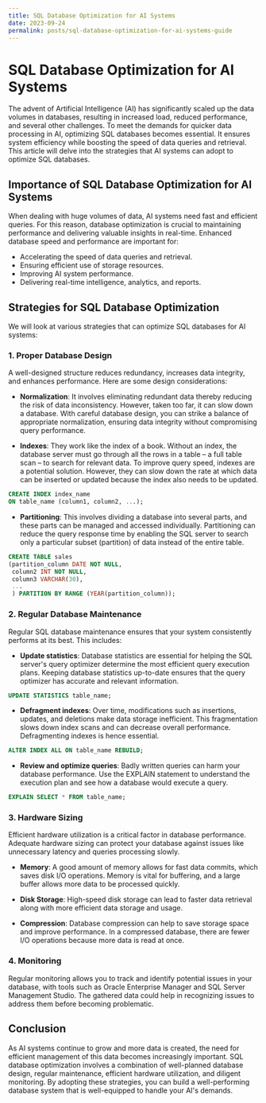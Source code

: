 ```yaml
---
title: SQL Database Optimization for AI Systems
date: 2023-09-24
permalink: posts/sql-database-optimization-for-ai-systems-guide
---
```


# SQL Database Optimization for AI Systems

The advent of Artificial Intelligence (AI) has significantly scaled up the data volumes in databases, resulting in increased load, reduced performance, and several other challenges. To meet the demands for quicker data processing in AI, optimizing SQL databases becomes essential. It ensures system efficiency while boosting the speed of data queries and retrieval. This article will delve into the strategies that AI systems can adopt to optimize SQL databases.

## Importance of SQL Database Optimization for AI Systems

When dealing with huge volumes of data, AI systems need fast and efficient queries. For this reason, database optimization is crucial to maintaining performance and delivering valuable insights in real-time. Enhanced database speed and performance are important for:

- Accelerating the speed of data queries and retrieval.
- Ensuring efficient use of storage resources.
- Improving AI system performance.
- Delivering real-time intelligence, analytics, and reports.

## Strategies for SQL Database Optimization

We will look at various strategies that can optimize SQL databases for AI systems:

### 1. Proper Database Design

A well-designed structure reduces redundancy, increases data integrity, and enhances performance. Here are some design considerations:

- **Normalization**: It involves eliminating redundant data thereby reducing the risk of data inconsistency. However, taken too far, it can slow down a database. With careful database design, you can strike a balance of appropriate normalization, ensuring data integrity without compromising query performance.

- **Indexes**: They work like the index of a book. Without an index, the database server must go through all the rows in a table – a full table scan – to search for relevant data. To improve query speed, indexes are a potential solution. However, they can slow down the rate at which data can be inserted or updated because the index also needs to be updated.

```SQL
CREATE INDEX index_name
ON table_name (column1, column2, ...);
```

- **Partitioning**: This involves dividing a database into several parts, and these parts can be managed and accessed individually. Partitioning can reduce the query response time by enabling the SQL server to search only a particular subset (partition) of data instead of the entire table.

```SQL
CREATE TABLE sales
(partition_column DATE NOT NULL,
 column2 INT NOT NULL,
 column3 VARCHAR(30),
 ...
 ) PARTITION BY RANGE (YEAR(partition_column));
```

### 2. Regular Database Maintenance

Regular SQL database maintenance ensures that your system consistently performs at its best. This includes:

- **Update statistics**: Database statistics are essential for helping the SQL server's query optimizer determine the most efficient query execution plans. Keeping database statistics up-to-date ensures that the query optimizer has accurate and relevant information.

```SQL
UPDATE STATISTICS table_name;
```

- **Defragment indexes**: Over time, modifications such as insertions, updates, and deletions make data storage inefficient. This fragmentation slows down index scans and can decrease overall performance. Defragmenting indexes is hence essential.

```SQL
ALTER INDEX ALL ON table_name REBUILD;
```

- **Review and optimize queries**: Badly written queries can harm your database performance. Use the EXPLAIN statement to understand the execution plan and see how a database would execute a query.

```SQL
EXPLAIN SELECT * FROM table_name;
```

### 3. Hardware Sizing

Efficient hardware utilization is a critical factor in database performance. Adequate hardware sizing can protect your database against issues like unnecessary latency and queries processing slowly.

- **Memory**: A good amount of memory allows for fast data commits, which saves disk I/O operations. Memory is vital for buffering, and a large buffer allows more data to be processed quickly.

- **Disk Storage**: High-speed disk storage can lead to faster data retrieval along with more efficient data storage and usage.

- **Compression**: Database compression can help to save storage space and improve performance. In a compressed database, there are fewer I/O operations because more data is read at once.

### 4. Monitoring

Regular monitoring allows you to track and identify potential issues in your database, with tools such as Oracle Enterprise Manager and SQL Server Management Studio. The gathered data could help in recognizing issues to address them before becoming problematic.

## Conclusion

As AI systems continue to grow and more data is created, the need for efficient management of this data becomes increasingly important. SQL database optimization involves a combination of well-planned database design, regular maintenance, efficient hardware utilization, and diligent monitoring. By adopting these strategies, you can build a well-performing database system that is well-equipped to handle your AI's demands.
